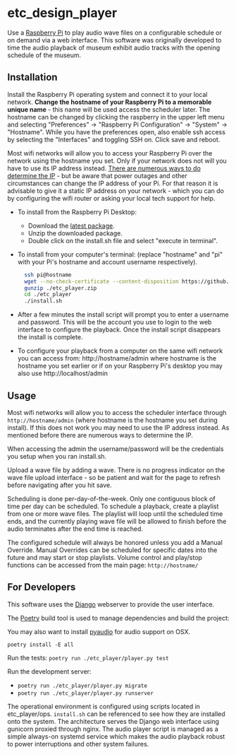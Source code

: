 # etc_design_player

Use a [Raspberry Pi](https://www.raspberrypi.com/) to play audio wave files on a 
configurable schedule or on demand via a web interface. This software was 
originally developed to time the audio playback of museum exhibit audio tracks
with the opening schedule of the museum.


## Installation

Install the Raspberry Pi operating system and connect it to your local network.
**Change the hostname of your Raspberry Pi to a memorable unique name** - this name
will be used access the scheduler later. The hostname can be changed by clicking
the raspberry in the upper left menu and selecting "Preferences" -> 
"Raspberry Pi Configuration" -> "System" -> "Hostname". While you have the 
preferences open, also enable ssh access by selecting the "Interfaces"
and toggling SSH on. Click save and reboot.

Most wifi networks will allow you to access your Raspberry Pi over the network
using the hostname you set. Only if your network does not will you have to use
its IP address instead. [There are numerous ways to do determine the IP](https://letmegooglethat.com/?q=How+do+I+determine+my+Raspberry+PI%27s+IP+address%3F) - 
but be aware that power outages and other circumstances can change the IP 
address of your Pi. For that reason it is advisable to give it a static IP 
address on your network - which you can do by configuring the wifi router or 
asking your local tech support for help.

 - To install from the Raspberry Pi Desktop:
    * Download the [latest package](https://github.com/bckohan/etc_design_player/raw/main/etc_player.zip).
    * Unzip the downloaded package.
    * Double click on the install.sh file and select "execute in terminal".
 - To install from your computer's terminal: (replace "hostname" and "pi" with 
   your Pi's hostname and account username respectively). 

    ```bash
      ssh pi@hostname
      wget --no-check-certificate --content-disposition https://github.com/bckohan/etc_design_player/raw/main/etc_player.zip
      gunzip ./etc_player.zip
      cd ./etc_player
      ./install.sh
    ```

 - After a few minutes the install script will prompt you to enter a username
   and password. This will be the account you use to login to the web interface
   to configure the playback. Once the install script disappears the install
   is complete.
 - To configure your playback from a computer on the same wifi network you can
   access from: http://hostname/admin where hostname is the hostname you set
   earlier or if on your Raspberry Pi's desktop you may also use
   http://localhost/admin

## Usage

Most wifi networks will allow you to access the scheduler interface through
`http://hostname/admin` (where hostname is the hostname you set during install).
If this does not work you may need to use the IP  address instead. As mentioned
before there are numerous ways to determine the IP.

When accessing the admin the username/password will be the credentials you 
setup when you ran install.sh.

Upload a wave file by adding a wave. There is no progress indicator on the wave
file upload interface - so be patient and wait for the page to refresh before 
navigating after you hit save.

Scheduling is done per-day-of-the-week. Only one contiguous block of time per
day can be scheduled. To schedule a playback, create a playlist from one or
more wave files. The playlist will loop until the scheduled time ends, and the
currently playing wave file will be allowed to finish before the audio
terminates after the end time is reached.

The configured schedule will always be honored unless you add a Manual Override.
Manual Overrides can be scheduled for specific dates into the future and may
start or stop playlists. Volume control and play/stop functions can be accessed
from the main page: `http://hostname/`

## For Developers

This software uses the [Django](https://www.djangoproject.com/) webserver to 
provide the user interface.

The [Poetry](https://python-poetry.org/) build tool is used to manage 
dependencies and build the project:

You may also want to install [pyaudio](https://pypi.org/project/PyAudio/) for 
audio support on OSX.

`poetry install -E all`

Run the tests:
`poetry run ./etc_player/player.py test`

Run the development server:
   * `poetry run ./etc_player/player.py migrate`
   * `poetry run ./etc_player/player.py runserver`

The operational environment is configured using scripts located in 
etc_player/ops. ``install.sh`` can be referenced to see how they are installed 
onto the system. The architecture serves the Django web interface using 
gunicorn proxied through nginx. The audio player script is managed as a simple 
always-on systemd service which makes the audio playback robust to power 
interruptions and other system failures.

